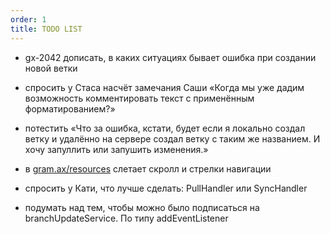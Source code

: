 ```yaml
---
order: 1
title: TODO LIST
---
```


-  gx-2042 дописать, в каких ситуациях бывает ошибка при создании новой ветки

-  спросить у Стаса насчёт замечания Саши «Когда мы уже дадим возможность комментировать текст с применённым форматированием?»

-  потестить «Что за ошибка, кстати, будет если я локально создал ветку и удалённо на сервере создал ветку с таким же названием. И хочу запуллить или запушить изменения.»

-  в [gram.ax/resources](http://gram.ax/resources) слетает скролл и стрелки навигации

-  спросить у Кати, что лучше сделать: PullHandler или SyncHandler

-  подумать над тем, чтобы можно было подписаться на branchUpdateService. По типу addEventListener